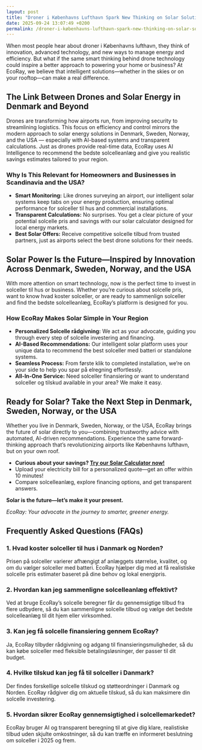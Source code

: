 ```yaml
---
layout: post
title: "Droner i Københavns Lufthavn Spark New Thinking on Solar Solutions"
date: 2025-09-24 13:07:49 +0200
permalink: /droner-i-københavns-lufthavn-spark-new-thinking-on-solar-solutions/
---
```

When most people hear about droner i Københavns lufthavn, they think of innovation, advanced technology, and new ways to manage energy and efficiency. But what if the same smart thinking behind drone technology could inspire a better approach to powering your home or business? At EcoRay, we believe that intelligent solutions—whether in the skies or on your rooftop—can make a real difference.

## The Link Between Drones and Solar Energy in Denmark and Beyond

Drones are transforming how airports run, from improving security to streamlining logistics. This focus on efficiency and control mirrors the modern approach to solar energy solutions in Denmark, Sweden, Norway, and the USA — especially with AI-based systems and transparent calculations. Just as drones provide real-time data, EcoRay uses AI Intelligence to recommend the bedste solcelleanlæg and give you realistic savings estimates tailored to your region.

### Why Is This Relevant for Homeowners and Businesses in Scandinavia and the USA?

- **Smart Monitoring:** Like drones surveying an airport, our intelligent solar systems keep tabs on your energy production, ensuring optimal performance for solceller til hus and commercial installations.
- **Transparent Calculations:** No surprises. You get a clear picture of your potential solcelle pris and savings with our solar calculator designed for local energy markets.
- **Best Solar Offers:** Receive competitive solcelle tilbud from trusted partners, just as airports select the best drone solutions for their needs.

## Solar Power Is the Future—Inspired by Innovation Across Denmark, Sweden, Norway, and the USA

With more attention on smart technology, now is the perfect time to invest in solceller til hus or business. Whether you’re curious about solcelle pris, want to know hvad koster solceller, or are ready to sammenlign solceller and find the bedste solcelleanlæg, EcoRay’s platform is designed for you.

### How EcoRay Makes Solar Simple in Your Region

- **Personalized Solcelle rådgivning:** We act as your advocate, guiding you through every step of solcelle investering and financing.
- **AI-Based Recommendations:** Our intelligent solar platform uses your unique data to recommend the best solceller med batteri or standalone systems.
- **Seamless Process:** From første klik to completed installation, we’re on your side to help you spar på elregning effortlessly.
- **All-In-One Service:** Need solceller finansiering or want to understand solceller og tilskud available in your area? We make it easy.

## Ready for Solar? Take the Next Step in Denmark, Sweden, Norway, or the USA

Whether you live in Denmark, Sweden, Norway, or the USA, EcoRay brings the future of solar directly to you—combining trustworthy advice with automated, AI-driven recommendations. Experience the same forward-thinking approach that’s revolutionizing airports like Københavns lufthavn, but on your own roof.

- **Curious about your savings? [Try our Solar Calculator now!](https://ecoray.dk/en/calculator)**
- Upload your electricity bill for a personalized quote—get an offer within 10 minutes!
- Compare solcelleanlæg, explore financing options, and get transparent answers.

**Solar is the future—let’s make it your present.**

*EcoRay: Your advocate in the journey to smarter, greener energy.*

## Frequently Asked Questions (FAQs)

### 1. Hvad koster solceller til hus i Danmark og Norden?

Prisen på solceller varierer afhængigt af anlæggets størrelse, kvalitet, og om du vælger solceller med batteri. EcoRay hjælper dig med at få realistiske solcelle pris estimater baseret på dine behov og lokal energipris.

### 2. Hvordan kan jeg sammenligne solcelleanlæg effektivt?

Ved at bruge EcoRay’s solcelle beregner får du gennemsigtige tilbud fra flere udbydere, så du kan sammenligne solcelle tilbud og vælge det bedste solcelleanlæg til dit hjem eller virksomhed.

### 3. Kan jeg få solcelle finansiering gennem EcoRay?

Ja, EcoRay tilbyder rådgivning og adgang til finansieringsmuligheder, så du kan købe solceller med fleksible betalingsløsninger, der passer til dit budget.

### 4. Hvilke tilskud kan jeg få til solceller i Danmark?

Der findes forskellige solcelle tilskud og støtteordninger i Danmark og Norden. EcoRay rådgiver dig om aktuelle tilskud, så du kan maksimere din solcelle investering.

### 5. Hvordan sikrer EcoRay gennemsigtighed i solcellemarkedet?

EcoRay bruger AI og transparent beregning til at give dig klare, realistiske tilbud uden skjulte omkostninger, så du kan træffe en informeret beslutning om solceller i 2025 og frem.

<script type="application/ld+json">
{
  "@context": "https://schema.org",
  "@type": "BlogPosting",
  "headline": "Droner i Københavns Lufthavn Spark New Thinking on Solar Solutions",
  "description": "Explore how drone technology inspires innovative solar solutions for homeowners and businesses in Denmark, Sweden, Norway, and the USA with EcoRay's AI-driven platform.",
  "author": {
    "@type": "Person",
    "name": "EcoRay"
  },
  "datePublished": "2024-06-01",
  "mainEntityOfPage": {
    "@type": "WebPage",
    "@id": "https://ecoray.dk/en/blog/droner-i-kobenhavns-lufthavn-solar-solutions"
  },
  "publisher": {
    "@type": "Organization",
    "name": "EcoRay",
    "logo": {
      "@type": "ImageObject",
      "url": "https://ecoray.dk/logo.png"
    }
  },
  "keywords": "solceller, solcelleanlæg, solceller til hus, solcelle pris, køb solceller, bedste solcelleanlæg, solcelle beregner, solceller med batteri, solceller finansiering, hvad koster solceller, solcelle tilbud, solceller og tilskud, solcelle investering, solceller parcelhus, spar på elregning, solcelle rådgivning, sammenlign solceller, solceller 2025, solceller Danmark",
  "inLanguage": "da-DK"
}
</script>

<script type="application/ld+json">
{
  "@context": "https://schema.org",
  "@type": "FAQPage",
  "mainEntity": [
    {
      "@type": "Question",
      "name": "Hvad koster solceller til hus i Danmark og Norden?",
      "acceptedAnswer": {
        "@type": "Answer",
        "text": "Prisen på solceller varierer afhængigt af anlæggets størrelse, kvalitet, og om du vælger solceller med batteri. EcoRay hjælper dig med at få realistiske solcelle pris estimater baseret på dine behov og lokal energipris."
      }
    },
    {
      "@type": "Question",
      "name": "Hvordan kan jeg sammenligne solcelleanlæg effektivt?",
      "acceptedAnswer": {
        "@type": "Answer",
        "text": "Ved at bruge EcoRay’s solcelle beregner får du gennemsigtige tilbud fra flere udbydere, så du kan sammenligne solcelle tilbud og vælge det bedste solcelleanlæg til dit hjem eller virksomhed."
      }
    },
    {
      "@type": "Question",
      "name": "Kan jeg få solcelle finansiering gennem EcoRay?",
      "acceptedAnswer": {
        "@type": "Answer",
        "text": "Ja, EcoRay tilbyder rådgivning og adgang til finansieringsmuligheder, så du kan købe solceller med fleksible betalingsløsninger, der passer til dit budget."
      }
    },
    {
      "@type": "Question",
      "name": "Hvilke tilskud kan jeg få til solceller i Danmark?",
      "acceptedAnswer": {
        "@type": "Answer",
        "text": "Der findes forskellige solcelle tilskud og støtteordninger i Danmark og Norden. EcoRay rådgiver dig om aktuelle tilskud, så du kan maksimere din solcelle investering."
      }
    },
    {
      "@type": "Question",
      "name": "Hvordan sikrer EcoRay gennemsigtighed i solcellemarkedet?",
      "acceptedAnswer": {
        "@type": "Answer",
        "text": "EcoRay bruger AI og transparent beregning til at give dig klare, realistiske tilbud uden skjulte omkostninger, så du kan træffe en informeret beslutning om solceller i 2025 og frem."
      }
    }
  ]
}
</script>